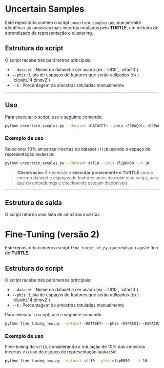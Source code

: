 
# Uncertain Samples

Este repositório contém o script `uncertain_samples.py`, que permite identificar as amostras mais incertas rotuladas pelo **TURTLE**, um método de aprendizado de representação e clustering.

## Estrutura do script

O script recebe três parâmetros principais:

- `--dataset` : Nome do dataset a ser usado (ex.: \`stl10\`, \`cifar10\`)  
- `--phis` : Lista de espaços de features que serão utilizados (ex.: \`clipvitL14 dinov2\`)  
- `--k` : Porcentagem de amostras rotuladas manualmente 

---

## Uso

Para executar o script, use o seguinte comando:

```bash
python uncertain_samples.py --dataset <DATASET> --phis <ESPAÇO1> <ESPAÇO2> --num_samples <%>
```

### Exemplo de uso

Selecionar 10% amostras incertas do dataset `stl10` usando o espaço de representação `ResNet50`:

```bash
python uncertain_samples.py --dataset stl10 --phis clipRN50 --k 10
```

> **Observação:** É necessário **executar previamente o TURTLE** com o mesmo dataset e espaços de features antes de rodar este script, para que os embeddings e checkpoints estejam disponíveis.

---

## Estrutura de saída

O script retorna uma lista de amostras incertas.



# Fine-Tuning (versão 2)

Este repositório contém o script `fine_tuning_v2.py`, que realiza o ajuste fino do **TURTLE**.


## Estrutura do script

O script recebe três parâmetros principais:

- `--dataset` : Nome do dataset a ser usado (ex.: \`stl10\`, \`cifar10\`)  
- `--phis` : Lista de espaços de features que serão utilizados (ex.: \`clipvitL14 dinov2\`)  
- `--k` : Porcentagem de amostras rotuladas manualmente 


Para executar o script, use o seguinte comando:

```bash
python fine_tuning_new.py --dataset <DATASET> --phis <ESPAÇO1> <ESPAÇO2> --k <%>
```


### Exemplo de uso

Fine-tuning do `stl10`, considerando a rotulação de 10% das amostras incertas e o uso do espaço de representação `ResNet50`:

```bash
python fine_tuning_new.py --dataset stl10 --phis clipRN50  --k 10
```